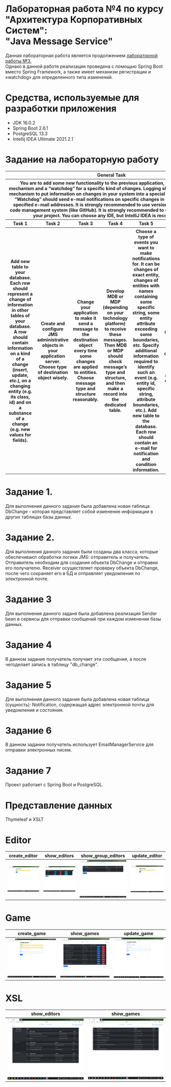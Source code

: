 # Лабораторная работа №4 по курсу<br>"Архитектура Корпоративных Систем":<br>"Java Message Service"<br>
Данная лабораторная работа является продолжением <a href="https://github.com/Black-Viking-63/ESA_LabWork/tree/main/labwork3final">лабораторной работы №3.</a><br> Однако в данной работе реализация проведена с помощью  Spring Boot вместо Spring Framework, а также имеет механизм регистрации и «watchdog» для определенного типа изменений.
# Средства, используемые для разработки приложения
* JDK 16.0.2
* Spring Boot 2.6.1
* PostgreSQL 13.3
* Intellij IDEA Ultimate 2021.2.1

# Задание на лабораторную работу
<table>
    <thead>
        <tr>
            <th colspan = 7> General Task</th>
        </tr>
        <tr>
            <th colspan = 7> You are to add some new functionality to the previous application, namely a logging mechanism and a “watchdog” for a specific kind of changes. Logging should provide a simple mechanism to put information on changes in your system into a special table of the database. “Watchdog” should send e-mail notifications on specific changes in the system to some specified e-mail addresses. It is strongly recommended to use version control and source code management system (like GitHub). It is strongly recommended to use Maven to manage your project. You can choose any IDE, but IntelliJ IDEA is recommended.
 </th>
        </tr>
        <th>Task 1</th>       
        <th>Task 2</th> 
        <th>Task 3</th>
        <th>Task 4</th>       
        <th>Task 5</th>
        <th>Task 6</th>       
        <th>Task 7</th>
    </thead>
    <tbody>
        <th> Add new table to your database. Each row should represent a change of information in other tables of your database. A row should contain information on a kind of a change (insert, update, etc.), on a changing entity (e.g. its class, id) and on a substance of a change (e.g. new values for fields).
</th>       
        <th> Create and configure JMS administrative objects in your application server. Choose type of destination object wisely.
</th> 
        <th> Change your application to make it send a message to the destination object every time some changes are applied to entities. Choose message type and structure reasonably.
</th>
        <th> Develop MDB or MDP (depending on your technology platform) to receive these messages. Then MDB or MDP should check message’s type and structure, and then make a record into the dedicated table.
</th>       
        <th> Choose a type of events you want to make notifications for. It can be changes of exact entity, changes of entities with names containing some specific string, some entity attribute exceeding some boundaries, etc. Specify additional information required to identify such an event (e.g. entity id, specific string, attribute boundaries, etc.). Add new table to the database. Each row should contain an e-mail for notification and condition information. 
</th>
        <th> Develop MDB or MDP to receive messages on changes, check conditions and send e-mails. Some additional class may be required.
</th>       
        <th>Make everything work together…
</th>
    </tbody>
</table>

# Задание 1.
Для выполнения данного задания была добавлена новая таблица: DbChange - которая представляет собой изменение информации в других таблицах базы данных.<br>

# Задание 2.
Для выполнения данного задания были созданы два класса, которые обеспечивают обработки логики JMS: отправитель и получатель. Отправитель необходим для создания объекта DbChange и отправки его получателю. Receiver осуществляет проверку объекта DbChange, после чего сохраняет его в БД и отправляет уведомления по электронной почте.

# Задание 3
Для выполнения данного заданя была добавлена реализация Sender bean в сервисы для отправки сообщений при каждом изменении базы данных.

# Задание 4
В данном задание получатель получает эти сообщения, а после чегоделает запись в таблицу "db_change".

# Задание 5
Для выполнения данного задания была добавлена новая таблица (сущность): Notification, содержащая адрес электронной почты для уведомления и состояния.

# Задание 6
В данном задании получатель использует EmailManagerService для отправки электронных писем.

# Задание 7
Проект работает с Spring Boot и PostgreSQL.


# Представление данных
Thymeleaf и XSLT

# **Editor**
| create_editor | show_editors | show_group_editors | update_editor |
| --- | --- | --- |--- |
| ![Screenshot](images/create_editor.png) | ![Screenshot](images/show_editors.png) | ![Screenshot](images/show_group_editors.png) | ![Screenshot](images/update_editor.png) |

# **Game**
| create_game | show_games | update_game |
| --- | --- | --- |
| ![Screenshot](images/create_game.png) | ![Screenshot](images/show_games.png) | ![Screenshot](images/update_game.png) |

# **XSL**
| show_editors | show_games |
| --- | --- |
| ![Screenshot](images/show_editors_xsl.png) | ![Screenshot](images/show_games_xsl.png) |

